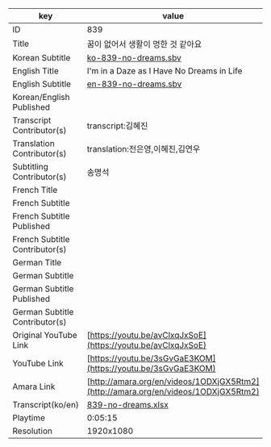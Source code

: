 |  key  |  value  |
|-------|---------|
| ID            | 839 |
| Title         | 꿈이 없어서 생활이 멍한 것 같아요 |
| Korean Subtitle | [ko-839-no-dreams.sbv](https://github.com/jungtosociety/dharma-qna/raw/master/sub/839/ko-839-no-dreams.sbv) |
| English Title | I'm in a Daze as I Have No Dreams in Life |
| English Subtitle | [en-839-no-dreams.sbv](https://github.com/jungtosociety/dharma-qna/raw/master/sub/839/en-839-no-dreams.sbv) |
| Korean/English Published     |  |
| Transcript Contributor(s)   | transcript:김혜진 |
| Translation Contributor(s)   | translation:전은영,이혜진,김연우 |
| Subtitling Contributor(s)   | 송명석 |
| French Title |  |
| French Subtitle |  |
| French Subtitle Published |  |
| French Subtitle Contributor(s) |  |
| German Title |  |
| German Subtitle |  |
| German Subtitle Published |  |
| German Subtitle Contributor(s) |  |
| Original YouTube Link  | [https://youtu.be/avClxqJxSoE](https://youtu.be/avClxqJxSoE) |
| YouTube Link  | [https://youtu.be/3sGvGaE3KOM](https://youtu.be/3sGvGaE3KOM) |
| Amara Link    | [http://amara.org/en/videos/1ODXjGX5Rtm2](http://amara.org/en/videos/1ODXjGX5Rtm2) |
| Transcript(ko/en) | [839-no-dreams.xlsx](https://github.com/jungtosociety/dharma-qna/raw/master/sub/839/839-no-dreams.xlsx) |
| Playtime | 0:05:15 |
| Resolution | 1920x1080|
